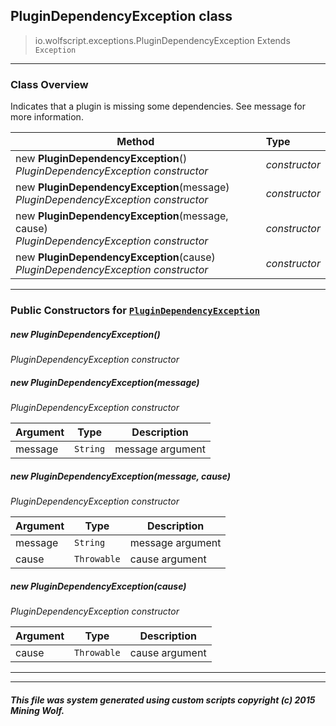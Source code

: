 ## PluginDependencyException __class__

>io.wolfscript.exceptions.PluginDependencyException
>Extends `Exception`

---

### Class Overview

Indicates that a plugin is missing some dependencies. See message for more information.

Method | Type   
--- | :--- 
new __PluginDependencyException__() <br> _PluginDependencyException constructor_ | _constructor_
new __PluginDependencyException__(message) <br> _PluginDependencyException constructor_ | _constructor_
new __PluginDependencyException__(message, cause) <br> _PluginDependencyException constructor_ | _constructor_
new __PluginDependencyException__(cause) <br> _PluginDependencyException constructor_ | _constructor_



---

### Public Constructors for [`PluginDependencyException`](PluginDependencyException.md)

##### <a id='plugindependencyexception'></a>new __PluginDependencyException__() 

_PluginDependencyException constructor_


##### <a id='plugindependencyexception'></a>new __PluginDependencyException__(message) 

_PluginDependencyException constructor_

Argument | Type | Description  
--- | --- | --- 
message | `String` | message argument

##### <a id='plugindependencyexception'></a>new __PluginDependencyException__(message, cause) 

_PluginDependencyException constructor_

Argument | Type | Description  
--- | --- | --- 
message | `String` | message argument
cause | `Throwable` | cause argument

##### <a id='plugindependencyexception'></a>new __PluginDependencyException__(cause) 

_PluginDependencyException constructor_

Argument | Type | Description  
--- | --- | --- 
cause | `Throwable` | cause argument

---
---


##### This file was system generated using custom scripts copyright (c) 2015 Mining Wolf.
	

